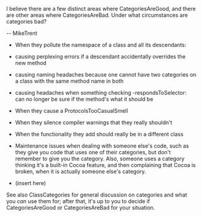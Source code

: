 I believe there are a few distinct areas where CategoriesAreGood, and there are other areas where CategoriesAreBad. Under what circumstances are categories bad?

-- MikeTrent


* When they pollute the namespace of a class and all its descendants: 
* causing perplexing errors if a descendant accidentally overrides the new method
* causing naming headaches because one cannot have two categories on a class with the same method name in both
* causing headaches when something checking -respondsToSelector: can no longer be sure if the method's what it should be

* When they cause a ProtocolsTooCasualSmell
* When they silence compiler warnings that they really shouldn't
* When the functionality they add should really be in a different class
* Maintenance issues when dealing with someone else's code, such as they give you code that uses one of their categories, but don't remember to give you the category.  Also, someone uses a category thinking it's a built-in Cocoa feature, and then complaining that Cocoa is broken, when it is actually someone else's category.
* (insert here)


See also ClassCategories for general discussion on categories and what you *can* use them for; after that, it's up to you to decide if CategoriesAreGood or CategoriesAreBad for your situation.

